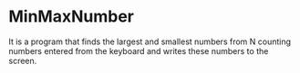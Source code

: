 # MinMaxNumber
It is a program that finds the largest and smallest numbers from N counting numbers entered from the keyboard and writes these numbers to the screen.
